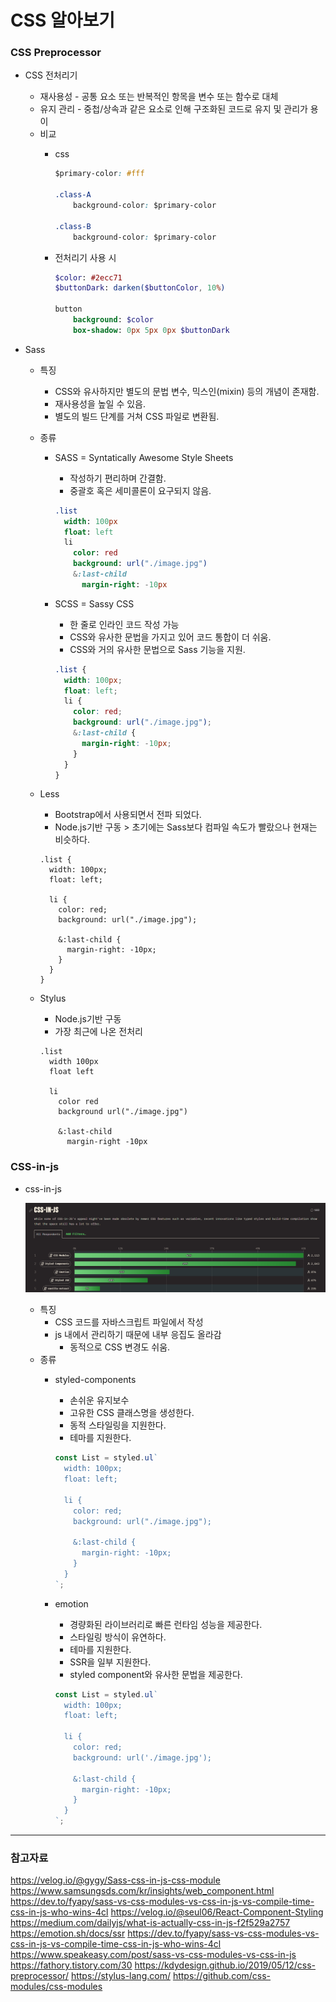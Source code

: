 # CSS 알아보기


### CSS Preprocessor

- CSS 전처리기
    - 재사용성 - 공통 요소 또는 반복적인 항목을 변수 또는 함수로 대체
    - 유지 관리 - 중첩/상속과 같은 요소로 인해 구조화된 코드로 유지 및 관리가 용이
    - 비교
        - css
            
            ```css
            $primary-color: #fff
            
            .class-A 
                background-color: $primary-color
            
            .class-B 
                background-color: $primary-color
            ```
            
        - 전처리기 사용 시
            
            ```sass
            $color: #2ecc71
            $buttonDark: darken($buttonColor, 10%)
            
            button 
                background: $color
                box-shadow: 0px 5px 0px $buttonDark
            ```
            
- Sass
    - 특징
        - CSS와 유사하지만 별도의 문법 변수, 믹스인(mixin) 등의 개념이 존재함.
        - 재사용성을 높일 수 있음.
        - 별도의 빌드 단계를 거쳐 CSS 파일로 변환됨.
    - 종류
        - SASS = Syntatically Awesome Style Sheets
            - 작성하기 편리하며 간결함.
            - 중괄호 혹은 세미콜론이 요구되지 않음.
            
            ```sass
            .list
              width: 100px
              float: left
              li
                color: red
                background: url("./image.jpg")
                &:last-child
                  margin-right: -10px
            ```
            
        - SCSS = Sassy CSS
            - 한 줄로 인라인 코드 작성 가능
            - CSS와 유사한 문법을 가지고 있어 코드 통합이 더 쉬움.
            - CSS와 거의 유사한 문법으로 Sass 기능을 지원.
            
            ```scss
            .list {
              width: 100px;
              float: left;
              li {
                color: red;
                background: url("./image.jpg");
                &:last-child {
                  margin-right: -10px;
                }
              }
            }
            ```
    - Less
        - Bootstrap에서 사용되면서 전파 되었다.
        - Node.js기반 구동 > 초기에는 Sass보다 컴파일 속도가 빨랐으나 현재는 비슷하다.
        
        ```less
        .list {
          width: 100px;
          float: left;
        
          li {
            color: red;
            background: url("./image.jpg");
        
            &:last-child {
              margin-right: -10px;
            }
          }
        }
        
        ```
        
    - Stylus
        - Node.js기반 구동
        - 가장 최근에 나온 전처리
        
        ```less
        .list
          width 100px
          float left
        
          li
            color red
            background url("./image.jpg")
            
            &:last-child
              margin-right -10px
        
        ```
        

### CSS-in-js

- css-in-js
    
    ![image.png](./image/image.png)
    
    - 특징
        - CSS 코드를 자바스크립트 파일에서 작성
        - js 내에서 관리하기 때문에 내부 응집도 올라감
            - 동적으로 CSS 변경도 쉬움.
    - 종류
        - styled-components
            - 손쉬운 유지보수
            - 고유한 CSS 클래스명을 생성한다.
            - 동적 스타일링을 지원한다.
            - 테마를 지원한다.
            
            ```jsx
            const List = styled.ul`
              width: 100px;
              float: left;
              
              li {
                color: red;
                background: url("./image.jpg");
                
                &:last-child {
                  margin-right: -10px;
                }
              }
            `;
            ```
            
        - emotion
            - 경량화된 라이브러리로 빠른 런타임 성능을 제공한다.
            - 스타일링 방식이 유연하다.
            - 테마를 지원한다.
            - SSR을 일부 지원한다.
            - styled component와 유사한 문법을 제공한다.
            
            ```jsx
            const List = styled.ul`
              width: 100px;
              float: left;
            
              li {
                color: red;
                background: url('./image.jpg');
            
                &:last-child {
                  margin-right: -10px;
                }
              }
            `;
            ```
            

---
### 참고자료
https://velog.io/@gygy/Sass-css-in-js-css-module
https://www.samsungsds.com/kr/insights/web_component.html
https://dev.to/fyapy/sass-vs-css-modules-vs-css-in-js-vs-compile-time-css-in-js-who-wins-4cl
https://velog.io/@seul06/React-Component-Styling
https://medium.com/dailyjs/what-is-actually-css-in-js-f2f529a2757
https://emotion.sh/docs/ssr
https://dev.to/fyapy/sass-vs-css-modules-vs-css-in-js-vs-compile-time-css-in-js-who-wins-4cl
https://www.speakeasy.com/post/sass-vs-css-modules-vs-css-in-js
https://fathory.tistory.com/30
https://kdydesign.github.io/2019/05/12/css-preprocessor/
https://stylus-lang.com/
https://github.com/css-modules/css-modules
